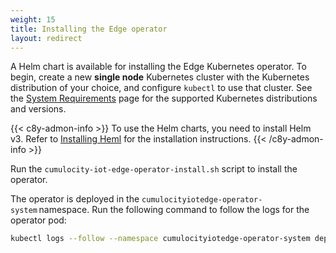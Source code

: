 ```yaml
---
weight: 15
title: Installing the Edge operator
layout: redirect
---
```


A Helm chart is available for installing the Edge Kubernetes operator. To begin, create a new **single node** Kubernetes cluster with the Kubernetes distribution of your choice, and configure `kubectl` to use that cluster. See the [System Requirements](/k8-edge/installing-edge-on-k8/#prerequisites) page for the supported Kubernetes distributions and versions.

{{< c8y-admon-info >}}
To use the Helm charts, you need to install Helm v3. Refer to [Installing Heml](https://helm.sh/docs/intro/install/) for the installation instructions.
{{< /c8y-admon-info >}}

Run the `cumulocity-iot-edge-operator-install.sh` script to install the operator.

The operator is deployed in the `cumulocityiotedge-operator-system` namespace. Run the following command to follow the logs for the operator pod:
```bash
kubectl logs --follow --namespace cumulocityiotedge-operator-system deployment/cumulocityiotedge-operator-controller-manager manager
```